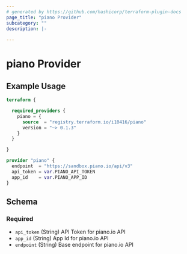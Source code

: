 ```yaml
---
# generated by https://github.com/hashicorp/terraform-plugin-docs
page_title: "piano Provider"
subcategory: ""
description: |-
  
---
```


# piano Provider



## Example Usage

```terraform
terraform {

  required_providers {
    piano = {
      source  = "registry.terraform.io/i10416/piano"
      version = "~> 0.1.3"
    }
  }

}

provider "piano" {
  endpoint  = "https://sandbox.piano.io/api/v3"
  api_token = var.PIANO_API_TOKEN
  app_id    = var.PIANO_APP_ID
}
```

<!-- schema generated by tfplugindocs -->
## Schema

### Required

- `api_token` (String) API Token for piano.io API
- `app_id` (String) App Id for piano.io API
- `endpoint` (String) Base endpoint for piano.io API
